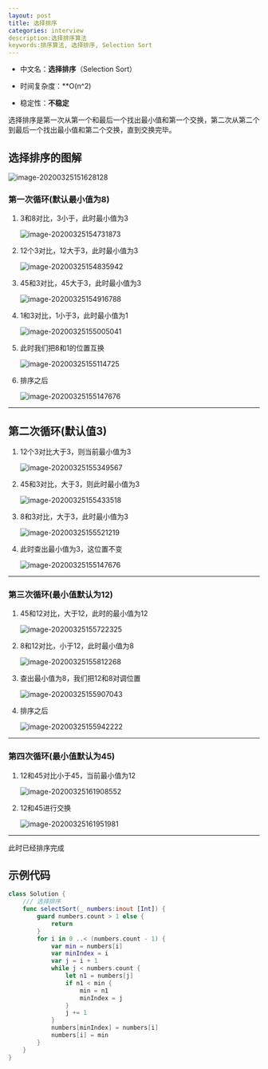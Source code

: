 ```yaml
---
layout: post
title: 选择排序
categories: interview
description:选择排序算法
keywords:排序算法, 选择排序, Selection Sort
---
```




- 中文名：**选择排序**（Selection Sort）

- 时间复杂度：**O(n^2)
- 稳定性：**不稳定**

选择排序是第一次从第一个和最后一个找出最小值和第一个交换，第二次从第二个到最后一个找出最小值和第二个交换，直到交换完毕。



## 选择排序的图解

![image-20200325151628128](https://raw.githubusercontent.com/joserccblog/uPic/upic/uPic/image-20200325151628128-20200325154219267.png)

### 第一次循环(默认最小值为8)

1. 3和8对比，3小于，此时最小值为3

   ![image-20200325154731873](https://raw.githubusercontent.com/joserccblog/uPic/upic/uPic/image-20200325154731873.png)

   

2. 12个3对比，12大于3，此时最小值为3

   ![image-20200325154835942](https://raw.githubusercontent.com/joserccblog/uPic/upic/uPic/image-20200325154835942.png)

3. 45和3对比，45大于3，此时最小值为3

   ![image-20200325154916788](https://raw.githubusercontent.com/joserccblog/uPic/upic/uPic/image-20200325154916788.png)

4. 1和3对比，1小于3，此时最小值为1

   ![image-20200325155005041](https://raw.githubusercontent.com/joserccblog/uPic/upic/uPic/image-20200325155005041.png)

5. 此时我们把8和1的位置互换

   ![image-20200325155114725](https://raw.githubusercontent.com/joserccblog/uPic/upic/uPic/image-20200325155114725.png)

6. 排序之后

   ![image-20200325155147676](https://raw.githubusercontent.com/joserccblog/uPic/upic/uPic/image-20200325155147676.png)

---

## 第二次循环(默认值3)

1. 12个3对比大于3，则当前最小值为3

   ![image-20200325155349567](https://raw.githubusercontent.com/joserccblog/uPic/upic/uPic/image-20200325155349567.png)

2. 45和3对比，大于3，则此时最小值为3

   ![image-20200325155433518](https://raw.githubusercontent.com/joserccblog/uPic/upic/uPic/image-20200325155433518.png)

3. 8和3对比，大于3，此时最小值为3

   ![image-20200325155521219](https://raw.githubusercontent.com/joserccblog/uPic/upic/uPic/image-20200325155521219.png)

4. 此时查出最小值为3，这位置不变

   ![image-20200325155147676](https://raw.githubusercontent.com/joserccblog/uPic/upic/uPic/image-20200325155147676.png)

---

### 第三次循环(最小值默认为12)

1. 45和12对比，大于12，此时的最小值为12

   ![image-20200325155722325](https://raw.githubusercontent.com/joserccblog/uPic/upic/uPic/image-20200325155722325.png)

2. 8和12对比，小于12，此时最小值为8

   ![image-20200325155812268](https://raw.githubusercontent.com/joserccblog/uPic/upic/uPic/image-20200325155812268.png)

3. 查出最小值为8，我们把12和8对调位置

   ![image-20200325155907043](https://raw.githubusercontent.com/joserccblog/uPic/upic/uPic/image-20200325155907043.png)

4. 排序之后

   ![image-20200325155942222](https://raw.githubusercontent.com/joserccblog/uPic/upic/uPic/image-20200325155942222.png)

---

### 第四次循环(最小值默认为45)

1. 12和45对比小于45，当前最小值为12

   ![image-20200325161908552](https://raw.githubusercontent.com/joserccblog/uPic/upic/uPic/image-20200325161908552.png)

2. 12和45进行交换

   ![image-20200325161951981](https://raw.githubusercontent.com/joserccblog/uPic/upic/uPic/image-20200325161951981.png)

   
---

此时已经排序完成

## 示例代码

```swift
class Solution {
    /// 选择排序
    func selectSort(_ numbers:inout [Int]) {
        guard numbers.count > 1 else {
            return
        }
        for i in 0 ..< (numbers.count - 1) {
            var min = numbers[i]
            var minIndex = i
            var j = i + 1
            while j < numbers.count {
                let n1 = numbers[j]
                if n1 < min {
                    min = n1
                    minIndex = j
                }
                j += 1
            }
            numbers[minIndex] = numbers[i]
            numbers[i] = min
        }
    }
}
```







